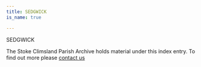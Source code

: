```yaml
---
title: SEDGWICK
is_name: true

---
```


SEDGWICK


The Stoke Climsland Parish Archive holds material under this index entry. To find out more please [contact us](/contact/)
